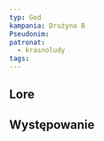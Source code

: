 ```yaml
---
typ: God
kampania: Drużyna B
Pseudonim: 
patronat:
  - krasnoludy
tags: 
---
```


## Lore

## Występowanie





